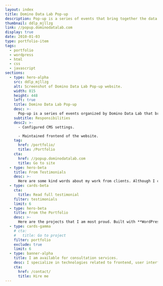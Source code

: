 ```yaml
---
layout: index
title: Domino Data Lab Pop-up
description: Pop-up is a series of events that bring together the data science leaders of today and tomorrow who are passionate about asking the right questions, identifying problems worth solving, and connecting the dots between quantitative research and business value.
thumbnail: ddlp_mjllzg
link: //popup.dominodatalab.com
display: true
date: 2010-01-03
type: portfolio-item
tags:
  - portfolio
  - wordpress
  - html
  - css
  - javascript
sections:
  - type: hero-alpha
    src: ddlp_mjllzg
    alt: Screenshot of Domino Data Lab Pop-up website.
    width: 815
    height: 448
    left: true
    title: Domino Data Lab Pop-up
    desc: >-
      Pop-up is a series of events organized by Domino Data Lab that bring together the data science leaders of today and tomorrow who are passionate about asking the right questions, identifying problems worth solving and connecting the dots between quantitative research and business value. The website runs on WordPress.
    subtitle: Responsibilities
    desc2: >-
      - Configured CMS settings.

      - Maintained frontend of the website.
    tag:
      href: /portfolio/
      title: /Portfolio
    cta:
      href: //popup.dominodatalab.com
      title: Go to site
  - type: hero-beta
    title: From Testimonials
    desc: >-
      Here are some kind words about my work from clients. Although I collaborated with clients from more than 10 countries, most of them come from **The United States**.
  - type: cards-beta
    cta:
      title: Read full testimonial
    filter: testimonials
    limit: 6
  - type: hero-beta
    title: From the Portfolio
    desc: >-
      Here are the projects that I am most proud. Built with **WordPress**, **Shopify**, **Jekyll**, and **Hugo**, among others.
  - type: cards-gamma
    # cta:
    #   title: Go to project
    filter: portfolio
    exclude: true
    limit: 6
  - type: banner-alpha
    title: I am available for consultation services.
    desc: I specialize in technologies related to frontend, user interface, and web development.
    cta:
      href: /contact/
      title: Hire me
---
```

